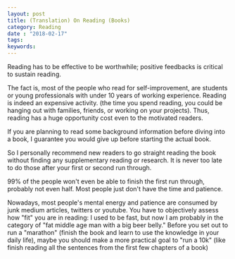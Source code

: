 ```yaml
---
layout: post
title: (Translation) On Reading (Books)
category: Reading
date : "2018-02-17"
tags:
keywords:
---
```


Reading has to be effective to be worthwhile; positive feedbacks is critical to sustain reading.  

The fact is, most of the people who read for self-improvement, are students or young professionals with under 10 years of working experience. Reading is indeed an expensive activity. (the time you spend reading, you could be hanging out with families, friends, or working on your projects).  Thus, reading has a huge opportunity cost even to the motivated readers.  

If you are planning to read some background information before diving into a book, I guarantee you would give up before starting the actual book.  

So I personally recommend new readers to go straight reading the book without finding any supplementary reading or research. It is never too late to do those after your first or second run through.  

99% of the people won't even be able to finish the first run through, probably not even half. Most people just don't have the time and patience.  

Nowadays, most people's mental energy and patience are consumed by junk medium articles, twitters or youtube. You have to objectively assess how "fit" you are in reading: I used to be fast, but now I am probably in the category of "fat middle age man with a big beer belly." Before you set out to run a "marathon" (finish the book and learn to use the knowledge in your daily life), maybe you should make a more practical goal to "run a 10k" (like finish reading all the sentences from the first few chapters of a book)  


